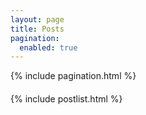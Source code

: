 ```yaml
---
layout: page
title: Posts
pagination:
  enabled: true
---
```


{% include pagination.html %}

<div style="margin-bottom: 20px;"></div> <!-- Adds spacing -->

{% include postlist.html %}
